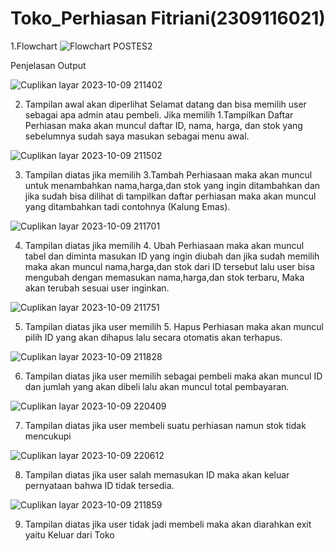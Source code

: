 # Toko_Perhiasan Fitriani(2309116021)
1.Flowchart
![Flowchart POSTES2](https://github.com/Fitriani6/Toko_Perhiasan/assets/144803436/6f52dd0e-ace1-4223-83fc-11f0959ef968)


Penjelasan Output


![Cuplikan layar 2023-10-09 211402](https://github.com/Fitriani6/Toko_Perhiasan/assets/144803436/1be11b58-0ef5-4563-b295-4119c65f63a6)

2. Tampilan awal akan diperlihat Selamat datang dan bisa memilih user sebagai apa admin atau pembeli. Jika memilih 1.Tampilkan Daftar Perhiasan maka akan muncul daftar ID, nama, harga, dan stok yang sebelumnya sudah saya masukan sebagai menu awal.


![Cuplikan layar 2023-10-09 211502](https://github.com/Fitriani6/Toko_Perhiasan/assets/144803436/a6034da4-f944-4109-8506-5bdc50891be0)

3. Tampilan diatas jika memilih 3.Tambah Perhiasaan maka akan muncul untuk menambahkan nama,harga,dan stok yang ingin ditambahkan dan jika sudah bisa dilihat di tampilkan daftar perhiasan maka akan muncul yang ditambahkan tadi contohnya (Kalung Emas).
   

![Cuplikan layar 2023-10-09 211701](https://github.com/Fitriani6/Toko_Perhiasan/assets/144803436/b5ff107e-b06c-4342-b7d5-3d4eeac10189)

4. Tampilan diatas jika memilih 4. Ubah Perhiasaan maka akan muncul tabel dan diminta masukan ID yang ingin diubah dan jika sudah memilih maka akan muncul nama,harga,dan stok dari ID tersebut lalu user bisa mengubah dengan memasukan nama,harga,dan stok terbaru, Maka akan terubah sesuai user inginkan.
   

![Cuplikan layar 2023-10-09 211751](https://github.com/Fitriani6/Toko_Perhiasan/assets/144803436/b1fe2290-ac8f-405d-ac66-f2271fcd36c6)

5. Tampilan diatas jika user memilih 5. Hapus Perhiasan maka akan muncul pilih ID yang akan dihapus lalu secara otomatis akan terhapus.
   

![Cuplikan layar 2023-10-09 211828](https://github.com/Fitriani6/Toko_Perhiasan/assets/144803436/7e25db4a-d7a1-4c4d-89ee-d92ceb716319)

6. Tampilan diatas jika user memilih sebagai pembeli maka akan muncul ID dan jumlah yang akan dibeli lalu akan muncul total pembayaran.
   

![Cuplikan layar 2023-10-09 220409](https://github.com/Fitriani6/Toko_Perhiasan/assets/144803436/ea9a7a74-2bb6-4574-aa11-c84ca1d00016)

7. Tampilan diatas jika user membeli suatu perhiasan namun stok tidak mencukupi
   

![Cuplikan layar 2023-10-09 220612](https://github.com/Fitriani6/Toko_Perhiasan/assets/144803436/1faab08a-5b89-43e1-bbfe-5f376480b6e2)

8. Tampilan diatas jika user salah memasukan ID maka akan keluar pernyataan bahwa ID tidak tersedia.
   

![Cuplikan layar 2023-10-09 211859](https://github.com/Fitriani6/Toko_Perhiasan/assets/144803436/31541970-be07-4349-b838-2c1cc08050f8)

9. Tampilan diatas jika user tidak jadi membeli maka akan diarahkan exit yaitu Keluar dari Toko

